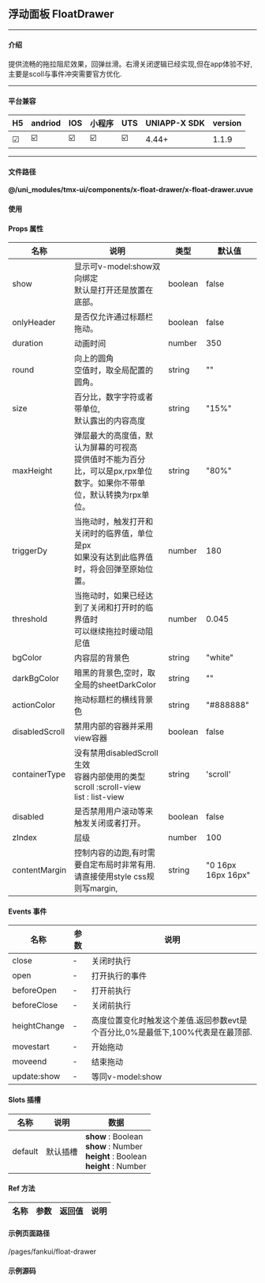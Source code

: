 
## 浮动面板 FloatDrawer

***

#### 介绍

提供流畅的拖拉阻尼效果，回弹丝滑。右滑关闭逻辑已经实现,但在app体验不好,主要是scoll与事件冲突需要官方优化.

***

#### 平台兼容

| H5 | andriod | IOS | 小程序 | UTS | UNIAPP-X SDK | version |
| --- | --- | --- | --- | --- | --- | --- |
| ☑ | ☑️ | ☑️ | ☑️ | ☑️ | 4.44+ | 1.1.9 |

***

#### 文件路径

**@/uni_modules/tmx-ui/components/x-float-drawer/x-float-drawer.uvue**

#### 使用

<x-float-drawer></x-float-drawer>

#### Props 属性

| 名称 | 说明 | 类型 | 默认值 |
| ------ | ---- | ---- | ---- |
| show | 显示可v-model:show双向绑定<br>默认是打开还是放置在底部。 | boolean | false |
| onlyHeader | 是否仅允许通过标题栏拖动。 | boolean | false |
| duration | 动画时间 | number | 350 |
| round | 向上的圆角<br>空值时，取全局配置的圆角。 | string | "" |
| size | 百分比，数字字符或者带单位,<br>默认露出的内容高度 | string | "15%" |
| maxHeight | 弹层最大的高度值，默认为屏幕的可视高<br>提供值时不能为百分比，可以是px,rpx单位数字。如果你不带单位，默认转换为rpx单位。 | string | "80%" |
| triggerDy | 当拖动时，触发打开和关闭时的临界值，单位是px<br>如果没有达到此临界值时，将会回弹至原始位置。 | number | 180 |
| threshold | 当拖动时，如果已经达到了关闭和打开时的临界值时<br>可以继续拖拉时缓动阻尼值 | number | 0.045 |
| bgColor | 内容层的背景色 | string | "white" |
| darkBgColor | 暗黑的背景色,空时，取全局的sheetDarkColor | string | "" |
| actionColor | 拖动标题栏的横线背景色 | string | "#888888" |
| disabledScroll | 禁用内部的容器并采用view容器 | boolean | false |
| containerType | 没有禁用disabledScroll生效<br>容器内部使用的类型<br>scroll :scroll-view<br>list : list-view | string | 'scroll' |
| disabled | 是否禁用用户滚动等来触发关闭或者打开。 | boolean | false |
| zIndex | 层级 | number | 100 |
| contentMargin | 控制内容的边跑,有时需要自定布局时非常有用.<br>请直接使用style css规则写margin, | string | "0 16px 16px 16px" |



#### Events 事件

| 名称 | 参数 | 说明 |
| ------ | ---- | ---- |
| close | - | 关闭时执行 |
| open | - | 打开执行的事件 |
| beforeOpen | - | 打开前执行 |
| beforeClose | - | 关闭前执行 |
| heightChange | - | 高度位置变化时触发这个差值.返回参数evt是个百分比,0%是最低下,100%代表是在最顶部. |
| movestart | - | 开始拖动 |
| moveend | - | 结束拖动 |
| update:show | - | 等同v-model:show |


#### Slots 插槽

| 名称 | 说明 | 数据 |
| ------ | ---- | ---- |
| default | 默认插槽 | **show** : Boolean<br>**show** : Number<br>**height** : Boolean<br>**height** : Number<br> |


#### Ref 方法

| 名称 | 参数 | 返回值 | 说明 |
| ------ | ---- | ---- | ---- |


#### 示例页面路径

/pages/fankui/float-drawer

#### 示例源码

<template>
	<!-- #ifdef MP-WEIXIN -->
	<page-meta :page-style="`background-color:${xThemeConfigBgColor}`">
		<navigation-bar :background-color="xThemeConfigNavBgColor" :front-color="xThemeConfigNavFontColor"></navigation-bar>
	</page-meta>
	<!-- #endif -->
	<view style="flex:1">
		<x-sheet color="primary" >
			<view ref="domview" class="heightani mb-16" :style="{height:spr+'px'}">
				<x-text  class="text-size-g text-weight-b ma-16" color="primary">我是丝滑般的差值效果{{spr}}</x-text>
			</view>
			<text class="text-size-g text-weight-b text-white">浮动面板 FloatDrawer</text>
			<text class="text-size-m text-grey mt-10 text-white line-8">可以自由设定露出最小值和最大值，支持rpx,px,%等单位，性能流畅回弹丝滑</text>
			<text class="text-size-m text-grey mt-10 text-white line-8 mb-16">也可以通过双向绑定手动控制打开和关闭</text>
			<text class="text-size-m text-grey mt-10 text-white line-8 mb-16">通过movestart,moveend,heightChange配合动画可以实现反向差值动画,类似头条的视频中的评论缩放效果.</text>
			<x-button :block="true" @click="showFloat=true">打开</x-button>
			
		</x-sheet>

		<x-float-drawer content-margin="0px" @beforeClose="onbeforeclose" @movestart='onmovestart' 
		@moveend="onmoveend" @heightChange="onheightChange" v-model:show="showFloat" size="120px" max-height="75%">
			<template v-slot:default="{show,height}">
				<x-sheet :margin="['0']">
					<x-text  class="text-size-g text-weight-b mb-16">请拖动我查看效果</x-text>
					<x-button color="success" :block="true" @click="showFloat=false">关闭</x-button>
				</x-sheet>
				<x-sheet height="100" v-for="item in 10" :key="item" color="primary" >
				</x-sheet>
			</template>
		</x-float-drawer>
		<view stle="height:1000px"></view>
	</view>
</template>

<script>
	export default {
		data() {
			return {
				showFloat:false,
				spr:0,
				ismove:false
			}
		},
		methods: {
			onbeforeclose(){
				// console.log(11)
			},
			onmovestart(){
				let dom = this.$refs['domview']! as UniElement;
				dom.style.setProperty('transition-duration','0ms')
			},
			onmoveend(){
				let dom = this.$refs['domview']! as UniElement;
				dom.style.setProperty('transition-duration','300ms')
				
			},
			onheightChange(pre:number){
				let dom = this.$refs['domview']! as UniElement;
				this.spr = pre*1.5
				// console.log("接收HeightChange事件日志",this.spr)
				dom.style.setProperty('height',Math.ceil(this.spr)+'px')
				// console.log(pre+'%')
			}
		}
	}
</script>

<style scoped>
.heightani{
	/* transition-duration: 0ms; */
	transition-property: height;
	transition-timing-function: linear;
	background-color: #ffffff;
	overflow: hidden;
	border-radius: 8px;
}
</style>

		
